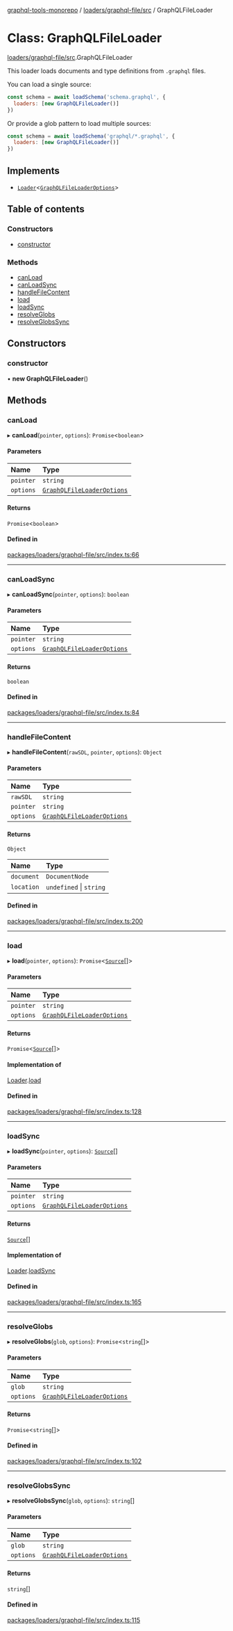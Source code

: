 [graphql-tools-monorepo](../README) /
[loaders/graphql-file/src](../modules/loaders_graphql_file_src) / GraphQLFileLoader

# Class: GraphQLFileLoader

[loaders/graphql-file/src](../modules/loaders_graphql_file_src).GraphQLFileLoader

This loader loads documents and type definitions from `.graphql` files.

You can load a single source:

```js
const schema = await loadSchema('schema.graphql', {
  loaders: [new GraphQLFileLoader()]
})
```

Or provide a glob pattern to load multiple sources:

```js
const schema = await loadSchema('graphql/*.graphql', {
  loaders: [new GraphQLFileLoader()]
})
```

## Implements

- [`Loader`](/docs/api/interfaces/utils_src.Loader)\<[`GraphQLFileLoaderOptions`](/docs/api/interfaces/loaders_graphql_file_src.GraphQLFileLoaderOptions)>

## Table of contents

### Constructors

- [constructor](loaders_graphql_file_src.GraphQLFileLoader#constructor)

### Methods

- [canLoad](loaders_graphql_file_src.GraphQLFileLoader#canload)
- [canLoadSync](loaders_graphql_file_src.GraphQLFileLoader#canloadsync)
- [handleFileContent](loaders_graphql_file_src.GraphQLFileLoader#handlefilecontent)
- [load](loaders_graphql_file_src.GraphQLFileLoader#load)
- [loadSync](loaders_graphql_file_src.GraphQLFileLoader#loadsync)
- [resolveGlobs](loaders_graphql_file_src.GraphQLFileLoader#resolveglobs)
- [resolveGlobsSync](loaders_graphql_file_src.GraphQLFileLoader#resolveglobssync)

## Constructors

### constructor

• **new GraphQLFileLoader**()

## Methods

### canLoad

▸ **canLoad**(`pointer`, `options`): `Promise`\<`boolean`>

#### Parameters

| Name      | Type                                                                                                 |
| :-------- | :--------------------------------------------------------------------------------------------------- |
| `pointer` | `string`                                                                                             |
| `options` | [`GraphQLFileLoaderOptions`](/docs/api/interfaces/loaders_graphql_file_src.GraphQLFileLoaderOptions) |

#### Returns

`Promise`\<`boolean`>

#### Defined in

[packages/loaders/graphql-file/src/index.ts:66](https://github.com/ardatan/graphql-tools/blob/master/packages/loaders/graphql-file/src/index.ts#L66)

---

### canLoadSync

▸ **canLoadSync**(`pointer`, `options`): `boolean`

#### Parameters

| Name      | Type                                                                                                 |
| :-------- | :--------------------------------------------------------------------------------------------------- |
| `pointer` | `string`                                                                                             |
| `options` | [`GraphQLFileLoaderOptions`](/docs/api/interfaces/loaders_graphql_file_src.GraphQLFileLoaderOptions) |

#### Returns

`boolean`

#### Defined in

[packages/loaders/graphql-file/src/index.ts:84](https://github.com/ardatan/graphql-tools/blob/master/packages/loaders/graphql-file/src/index.ts#L84)

---

### handleFileContent

▸ **handleFileContent**(`rawSDL`, `pointer`, `options`): `Object`

#### Parameters

| Name      | Type                                                                                                 |
| :-------- | :--------------------------------------------------------------------------------------------------- |
| `rawSDL`  | `string`                                                                                             |
| `pointer` | `string`                                                                                             |
| `options` | [`GraphQLFileLoaderOptions`](/docs/api/interfaces/loaders_graphql_file_src.GraphQLFileLoaderOptions) |

#### Returns

`Object`

| Name       | Type                    |
| :--------- | :---------------------- |
| `document` | `DocumentNode`          |
| `location` | `undefined` \| `string` |

#### Defined in

[packages/loaders/graphql-file/src/index.ts:200](https://github.com/ardatan/graphql-tools/blob/master/packages/loaders/graphql-file/src/index.ts#L200)

---

### load

▸ **load**(`pointer`, `options`): `Promise`\<[`Source`](/docs/api/interfaces/utils_src.Source)[]>

#### Parameters

| Name      | Type                                                                                                 |
| :-------- | :--------------------------------------------------------------------------------------------------- |
| `pointer` | `string`                                                                                             |
| `options` | [`GraphQLFileLoaderOptions`](/docs/api/interfaces/loaders_graphql_file_src.GraphQLFileLoaderOptions) |

#### Returns

`Promise`\<[`Source`](/docs/api/interfaces/utils_src.Source)[]>

#### Implementation of

[Loader](/docs/api/interfaces/utils_src.Loader).[load](/docs/api/interfaces/utils_src.Loader#load)

#### Defined in

[packages/loaders/graphql-file/src/index.ts:128](https://github.com/ardatan/graphql-tools/blob/master/packages/loaders/graphql-file/src/index.ts#L128)

---

### loadSync

▸ **loadSync**(`pointer`, `options`): [`Source`](/docs/api/interfaces/utils_src.Source)[]

#### Parameters

| Name      | Type                                                                                                 |
| :-------- | :--------------------------------------------------------------------------------------------------- |
| `pointer` | `string`                                                                                             |
| `options` | [`GraphQLFileLoaderOptions`](/docs/api/interfaces/loaders_graphql_file_src.GraphQLFileLoaderOptions) |

#### Returns

[`Source`](/docs/api/interfaces/utils_src.Source)[]

#### Implementation of

[Loader](/docs/api/interfaces/utils_src.Loader).[loadSync](/docs/api/interfaces/utils_src.Loader#loadsync)

#### Defined in

[packages/loaders/graphql-file/src/index.ts:165](https://github.com/ardatan/graphql-tools/blob/master/packages/loaders/graphql-file/src/index.ts#L165)

---

### resolveGlobs

▸ **resolveGlobs**(`glob`, `options`): `Promise`\<`string`[]>

#### Parameters

| Name      | Type                                                                                                 |
| :-------- | :--------------------------------------------------------------------------------------------------- |
| `glob`    | `string`                                                                                             |
| `options` | [`GraphQLFileLoaderOptions`](/docs/api/interfaces/loaders_graphql_file_src.GraphQLFileLoaderOptions) |

#### Returns

`Promise`\<`string`[]>

#### Defined in

[packages/loaders/graphql-file/src/index.ts:102](https://github.com/ardatan/graphql-tools/blob/master/packages/loaders/graphql-file/src/index.ts#L102)

---

### resolveGlobsSync

▸ **resolveGlobsSync**(`glob`, `options`): `string`[]

#### Parameters

| Name      | Type                                                                                                 |
| :-------- | :--------------------------------------------------------------------------------------------------- |
| `glob`    | `string`                                                                                             |
| `options` | [`GraphQLFileLoaderOptions`](/docs/api/interfaces/loaders_graphql_file_src.GraphQLFileLoaderOptions) |

#### Returns

`string`[]

#### Defined in

[packages/loaders/graphql-file/src/index.ts:115](https://github.com/ardatan/graphql-tools/blob/master/packages/loaders/graphql-file/src/index.ts#L115)
